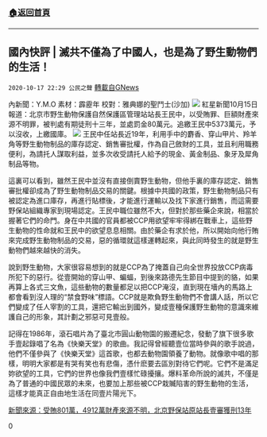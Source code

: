 ###  [:house:返回首頁](https://github.com/ourhimalayas/txt)
---

## 國內快評 | 滅共不僅為了中國人，也是為了野生動物們的生活！
`2020-10-17 22:29 公民之聲` [轉載自GNews](https://gnews.org/zh-hant/431148/)

內新聞：Y.M.O 素材：霹靂年 校對：雅典娜的聖鬥士(沙加)
![]()![](https://s3.amazonaws.com/gnews-media-offload/wp-content/uploads/2020/10/17094428/screenshot_2020-10-17-18-10-51-052_discord.jpg)
紅星新聞10月15日報道：北京市野生動物保護自然保護區管理站站長王民中，以受賄罪、巨額財產來源不明罪，被判處有期徒刑十三年，並處罰金80萬元。追繳王民中5373萬元，予以沒收，上繳國庫。
![]()![](https://s3.amazonaws.com/gnews-media-offload/wp-content/uploads/2020/10/17094355/image0-2-2.jpg)
王民中任站長近19年，利用手中的麝香、穿山甲片、羚羊角等野生動物制品的庫存認定、銷售審批權，作為自己斂財的工具，並且利用職務便利，為請托人謀取利益，並多次收受請托人給予的現金、黃金制品、象牙及犀角制品等物。

這裏可以看到，雖然王民中並沒有直接倒賣野生動物，但他手裏的庫存認定、銷售審批權卻成為了野生動物制品交易的關鍵。根據中共國的政策，野生動物制品只有被認定為進口庫存，再進行貼標後，才能進行運輸以及找下家進行銷售，而這需要野保站組織專家到現場認定。王民中職位雖然不大，但對於那些藥企來說，相當於握著它們的命門。身在中共國的官員都被CCP用欲望牢牢得綁在戰車上，這些野生動物的性命就和王民中的欲望息息相關。由於藥企有求於他，所以開始向他行賄來完成野生動物制品的交易，惡的循環就這樣運轉起來，與此同時發生的就是野生動物們越來越快的消失。

說到野生動物，大家很容易想到的就是CCP為了掩蓋自己向全世界投放CCP病毒所犯下的惡行。從壹開始的穿山甲、蝙蝠，到後來路德先生節目中提到的貉，如果再算上各式三文魚，這些動物的數量都足以把CCP淹沒，直到現在墻內的馬路上都會看到沒人理的“禁食野味”標語。CCP就是欺負野生動物們不會講人話，所以它們變成了任人宰割的工具，還把它輸出到國外，變成壹種保護野生動物的意識來維護自己的形象，其計劃之邪惡可見壹般。

記得在1986年，滾石唱片為了臺北市圓山動物園的搬遷紀念，發動了旗下很多歌手壹起錄唱了名為《快樂天堂》的歌曲。我記得曾經聽壹位當時參與的歌手說過，他們不僅參與了《快樂天堂》這首歌，也都去動物園領養了動物。就像歌中唱的那樣，明明大家都是有哭有笑也有悲傷，憑什麽要去區別對待它們呢。它們不是滿足妳欲望的工具，它們的世界也像我們壹樣忙碌擾攘。爆料革命所說的滅共，不僅是為了普通的中國民眾的未來，也要加上那些被CCP栽贓陷害的野生動物的生活，這樣才能真正自由地生活在同壹片陽光下。

[新聞來源：受賄801萬，4912萬財產來源不明，北京野保站原站長壹審獲刑13年](https://static.cdsb.com/micropub/Articles/202010/8daa9c60373dfe432e4c55a85b4a335c.html)

0
